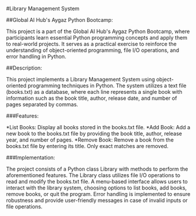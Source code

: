 #Library Management System

##Global AI Hub's Aygaz Python Bootcamp:

This project is a part of the Global AI Hub's Aygaz Python Bootcamp, where participants learn essential Python programming concepts and apply them to real-world projects. It serves as a practical exercise to reinforce the understanding of object-oriented programming, file I/O operations, and error handling in Python.

##Description:

This project implements a Library Management System using object-oriented programming techniques in Python. The system utilizes a text file (books.txt) as a database, where each line represents a single book with information such as the book title, author, release date, and number of pages separated by commas.

###Features:

*List Books: Display all books stored in the books.txt file.
*Add Book: Add a new book to the books.txt file by providing the book title, author, release year, and number of pages.
*Remove Book: Remove a book from the books.txt file by entering its title. Only exact matches are removed.

###Implementation:

The project consists of a Python class Library with methods to perform the aforementioned features.
The Library class utilizes file I/O operations to read and modify the books.txt file.
A menu-based interface allows users to interact with the library system, choosing options to list books, add books, remove books, or quit the program.
Error handling is implemented to ensure robustness and provide user-friendly messages in case of invalid inputs or file operations.

